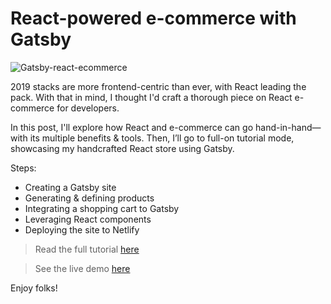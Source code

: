 # React-powered e-commerce with Gatsby

![Gatsby-react-ecommerce](https://snipcart.com/media/203950/react-gatsby-ecommerce-1.jpg)

2019 stacks are more frontend-centric than ever, with React leading the pack. With that in mind, I thought I'd craft a thorough piece on React e-commerce for developers.

In this post, I'll explore how React and e-commerce can go hand-in-hand—with its multiple benefits & tools. Then, I’ll go to full-on tutorial mode, showcasing my handcrafted React store using Gatsby.

Steps:

- Creating a Gatsby site
- Generating & defining products
- Integrating a shopping cart to Gatsby
- Leveraging React components
- Deploying the site to Netlify

> Read the full tutorial [here](https://snipcart.com/blog/react-ecommerce-gatsby-tutorial)

> See the live demo [here](https://snipcart-react-gatsby.netlify.com/)

Enjoy folks!
